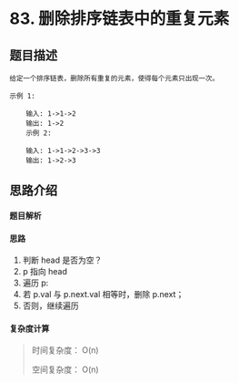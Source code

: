 # 83. 删除排序链表中的重复元素

## 题目描述

    给定一个排序链表，删除所有重复的元素，使得每个元素只出现一次。

    示例 1:

        输入: 1->1->2
        输出: 1->2
        示例 2:

        输入: 1->1->2->3->3
        输出: 1->2->3

## 思路介绍

#### 题目解析

#### 思路

1. 判断 head 是否为空？
2. p 指向 head
3. 遍历 p:
  1. 若 p.val 与 p.next.val 相等时，删除 p.next；
  2. 否则，继续遍历

#### 复杂度计算

> 时间复杂度： O(n)
> 
> 空间复杂度： O(n)


